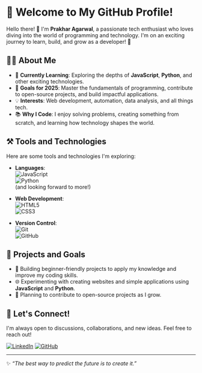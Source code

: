 # 🌟 Welcome to My GitHub Profile!

Hello there! 👋 I'm **Prakhar Agarwal**, a passionate tech enthusiast who loves diving into the world of programming and technology. I'm on an exciting journey to learn, build, and grow as a developer! 🚀  

## 👨‍💻 About Me
- 🌱 **Currently Learning**: Exploring the depths of **JavaScript**, **Python**, and other exciting technologies.  
- 🎯 **Goals for 2025**: Master the fundamentals of programming, contribute to open-source projects, and build impactful applications.  
- 💡 **Interests**: Web development, automation, data analysis, and all things tech.  
- 📚 **Why I Code**: I enjoy solving problems, creating something from scratch, and learning how technology shapes the world.  

## ⚒️ Tools and Technologies  
Here are some tools and technologies I'm exploring:  
- **Languages**:  
  ![JavaScript](https://img.shields.io/badge/JavaScript-F7DF1E?style=for-the-badge&logo=javascript&logoColor=black)  
  ![Python](https://img.shields.io/badge/Python-3776AB?style=for-the-badge&logo=python&logoColor=white)  
  (and looking forward to more!)  

- **Web Development**:  
  ![HTML5](https://img.shields.io/badge/HTML5-E34F26?style=for-the-badge&logo=html5&logoColor=white)  
  ![CSS3](https://img.shields.io/badge/CSS3-1572B6?style=for-the-badge&logo=css3&logoColor=white)  

- **Version Control**:  
  ![Git](https://img.shields.io/badge/Git-F05032?style=for-the-badge&logo=git&logoColor=white)  
  ![GitHub](https://img.shields.io/badge/GitHub-181717?style=for-the-badge&logo=github&logoColor=white)  

## 📂 Projects and Goals  
- 🔭 Building beginner-friendly projects to apply my knowledge and improve my coding skills.  
- 🌐 Experimenting with creating websites and simple applications using **JavaScript** and **Python**.  
- 🤝 Planning to contribute to open-source projects as I grow.  

## 🚀 Let's Connect!  
I'm always open to discussions, collaborations, and new ideas. Feel free to reach out!  

[![LinkedIn](https://img.shields.io/badge/LinkedIn-0077B5?style=for-the-badge&logo=linkedin&logoColor=white)](https://www.linkedin.com/in/prakhar-agarwal-920005264/)
[![GitHub](https://img.shields.io/badge/GitHub-181717?style=for-the-badge&logo=github&logoColor=white)](https://github.com/ITZPRAKHAR10)  

---

✨ _“The best way to predict the future is to create it.”_  
